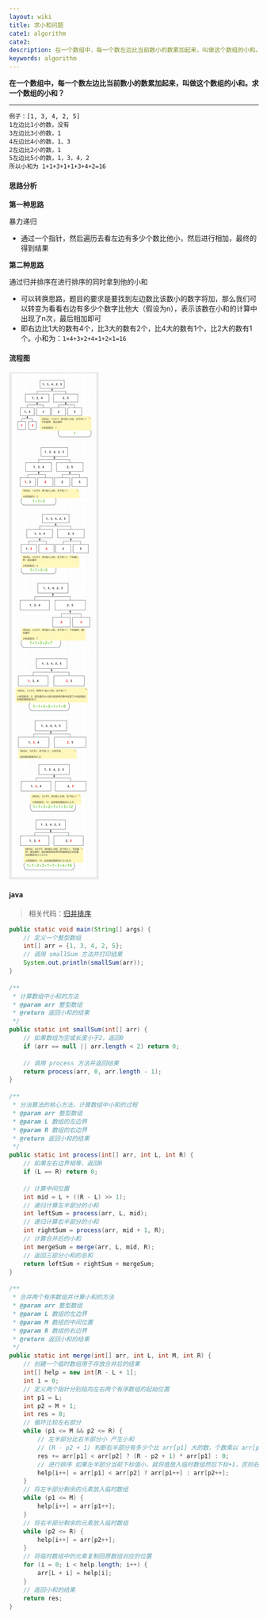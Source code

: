 ```yaml
---
layout: wiki
title: 求小和问题
cate1: algorithm
cate2: 
description: 在一个数组中，每一个数左边比当前数小的数累加起来，叫做这个数组的小和。求一个数组的小和？
keywords: algorithm
---
```




**在一个数组中，每一个数左边比当前数小的数累加起来，叫做这个数组的小和。求一个数组的小和？**

------

```tex
例子：[1, 3, 4, 2, 5] 
1左边比1小的数，没有
3左边比3小的数，1
4左边比4小的数，1、3
2左边比2小的数，1
5左边比5小的数，1，3，4，2
所以小和为 1+1+3+1+1+3+4+2=16
```



#### 思路分析

**第一种思路**

暴力递归

- 通过一个指针，然后遍历去看左边有多少个数比他小，然后进行相加，最终的得到结果

**第二种思路**

通过归并排序在进行排序的同时拿到他的小和

- 可以转换思路，题目的要求是要找到左边数比该数小的数字将加，那么我们可以转变为看看右边有多少个数字比他大（假设为n），表示该数在小和的计算中出现了n次，最后相加即可
- 即右边比1大的数有4个，比3大的数有2个，比4大的数有1个，比2大的数有1个。小和为：`1×4+3×2+4×1+2×1=16`



#### 流程图

<img src="/images/wiki/algorithm/algorithm-small-sum_step1.png"  />



#### java

> 相关代码：[归并排序](https://carpedx.com/wiki/algorithm-merge-sort/)

```java
public static void main(String[] args) {
	// 定义一个整型数组
    int[] arr = {1, 3, 4, 2, 5};
	// 调用 smallSum 方法并打印结果
    System.out.println(smallSum(arr));
}

/**
 * 计算数组中小和的方法
 * @param arr 整型数组
 * @return 返回小和的结果
 */
public static int smallSum(int[] arr) {
	// 如果数组为空或长度小于2，返回0
    if (arr == null || arr.length < 2) return 0;

	// 调用 process 方法并返回结果
    return process(arr, 0, arr.length - 1);
}

/**
 * 分治算法的核心方法，计算数组中小和的过程
 * @param arr 整型数组
 * @param L 数组的左边界
 * @param R 数组的右边界
 * @return 返回小和的结果  
 */
public static int process(int[] arr, int L, int R) {
	// 如果左右边界相等，返回0
    if (L == R) return 0;

	// 计算中间位置
    int mid = L + ((R - L) >> 1);
	// 递归计算左半部分的小和
    int leftSum = process(arr, L, mid);
	// 递归计算右半部分的小和
    int rightSum = process(arr, mid + 1, R);
	// 计算合并后的小和
    int mergeSum = merge(arr, L, mid, R);
	// 返回三部分小和的总和
    return leftSum + rightSum + mergeSum;
}

/**
 * 合并两个有序数组并计算小和的方法
 * @param arr 整型数组
 * @param L 数组的左边界
 * @param M 数组的中间位置
 * @param R 数组的右边界
 * @return 返回小和的结果
 */
public static int merge(int[] arr, int L, int M, int R) {
	// 创建一个临时数组用于存放合并后的结果
    int[] help = new int[R - L + 1];
    int i = 0;
	// 定义两个指针分别指向左右两个有序数组的起始位置
    int p1 = L;
    int p2 = M + 1;
    int res = 0;
	// 循环比较左右部分
    while (p1 <= M && p2 <= R) {
		// 左半部分比右半部分小 产生小和
		// (R - p2 + 1) 判断右半部分有多少个比 arr[p1] 大的数，个数乘以 arr[p1] 得到小和
        res += arr[p1] < arr[p2] ? (R - p2 + 1) * arr[p1] : 0;
		// 进行排序 如果左半部分当前下标值小，就将值放入临时数组然后下标+1，否则右半部分下标+1
        help[i++] = arr[p1] < arr[p2] ? arr[p1++] : arr[p2++];
    }
	// 将左半部分剩余的元素放入临时数组
    while (p1 <= M) {
        help[i++] = arr[p1++];
    }
	// 将右半部分剩余的元素放入临时数组
    while (p2 <= R) {
        help[i++] = arr[p2++];
    }
	// 将临时数组中的元素复制回原数组对应的位置
    for (i = 0; i < help.length; i++) {
        arr[L + i] = help[i];
    }
	// 返回小和的结果
    return res;
}
```

